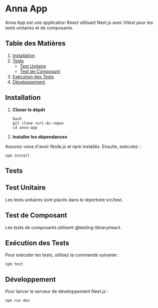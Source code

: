 # Anna App

Anna App est une application React utilisant Next.js avec Vitest pour les tests unitaires et de composants.

## Table des Matières

1. [Installation](#installation)
2. [Tests](#tests)
   - [Test Unitaire](#test-unitaire)
   - [Test de Composant](#test-de-composant)
3. [Exécution des Tests](#exécution-des-tests)
4. [Développement](#développement)


## Installation

1. **Cloner le dépôt**

   ```
   bash
   git clone <url-du-repo>
   cd anna-app
   ```
2. **Installer les dépendances**

Assurez-vous d'avoir Node.js et npm installés. Ensuite, exécutez :

   ```
   npm install
   ```

## Tests
## Test Unitaire

Les tests unitaires sont placés dans le répertoire src/test. 

## Test de Composant

Les tests de composants utilisent @testing-library/react. 

## Exécution des Tests

Pour exécuter les tests, utilisez la commande suivante :

   ```
   npm test
   ```

## Développement

Pour lancer le serveur de développement Next.js :

   ```
   npm run dev
   ```